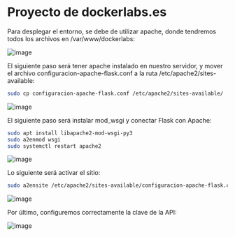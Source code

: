 # Proyecto de dockerlabs.es

Para desplegar el entorno, se debe de utilizar apache, donde tendremos todos los archivos en /var/www/dockerlabs:

![image](https://github.com/user-attachments/assets/f619dcbc-3462-404c-8d39-da2804ff856b)

El siguiente paso será tener apache instalado en nuestro servidor, y mover el archivo configuracion-apache-flask.conf a la ruta /etc/apache2/sites-available:

```bash
sudo cp configuracion-apache-flask.conf /etc/apache2/sites-available/
```

![image](https://github.com/user-attachments/assets/5783f725-d1eb-4e1f-8d7d-f45257118ca9)

El siguiente paso será instalar mod_wsgi y conectar Flask con Apache:

```bash
sudo apt install libapache2-mod-wsgi-py3
sudo a2enmod wsgi
sudo systemctl restart apache2
```

![image](https://github.com/user-attachments/assets/07023653-ce15-4581-9c26-dbc8b5ce8df8)

Lo siguiente será activar el sitio:

```bash
sudo a2ensite /etc/apache2/sites-available/configuracion-apache-flask.conf
``` 

![image](https://github.com/user-attachments/assets/b11bcf80-cebe-4fd8-b6e9-3ff8a8d4aadd)

Por último, configuremos correctamente la clave de la API:

![image](https://github.com/user-attachments/assets/30016a3a-bed3-46a0-b0ec-3d307febaeeb)








